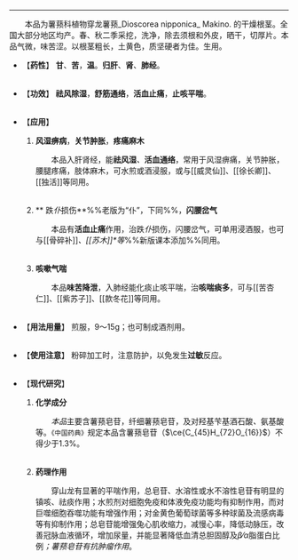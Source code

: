 ---
&emsp;&emsp;本品为薯蓣科植物穿龙薯蓣_Dioscorea nipponica_ Makino. 的干燥根茎。全国大部分地区均产。春、秋二季采挖，洗净，除去须根和外皮，晒干，切厚片。本品气微，味苦涩。以根茎粗长，土黄色，质坚硬者为佳。生用。

- 【**药性**】
	**甘**、**苦**，**温**。**归肝**、**肾**、**肺经**。<br></br>

- 【**功效**】
	**祛风除湿**，**舒筋通络**，**活血止痛**，**止咳平喘**。<br></br>

- 【**应用**】
	1. **风湿痹病**，**关节肿胀**，**疼痛麻木**
		
		&emsp;&emsp;本品入肝肾经，能**祛风湿**<dfn>、</dfn>**活血通络**，常用于风湿痹痛，关节肿胀，腰腿疼痛，肢体麻木，可水煎或酒浸服，或与[[威灵仙]]、[[徐长卿]]、[[独活]]等同用。<br></br>
	
	2. **  跌<dfn>仆</dfn>损伤**%%老版为“仆”，下同%%，**闪腰岔气**
		
		&emsp;&emsp;本品有**活血止痛**作用，治跌<dfn>仆</dfn>损伤，闪腰岔气，可单用浸酒服，也可与[[骨碎补]]<dfn>、[[苏木]]\*等</dfn>%%新版课本添加%%同用。<br></br>
	
	3. **咳嗽气喘**
		
		&emsp;&emsp;本品**味苦降泄**，入肺经能化痰止咳平喘，治**咳喘痰多**，可与[[苦杏仁]]、[[紫苏子]]、[[款冬花]]等同用。<br></br>

- 【**用法用量**】
	煎服，9～15g；也可制成酒剂用。<br></br>

- 【**使用注意**】
	粉碎加工时，注意防护，以免发生**过敏**反应。<br></br>

- 【**现代研究**】
	1. **化学成分**
		
		&emsp;&emsp;<dfn>本品</dfn>主要含薯蓣皂苷，纤细薯蓣皂苷，及对羟基苄基酒石酸<dfn>、</dfn>氨基酸等。`《中国药典》`规定本品含薯蓣皂苷（$\ce{C_{45}H_{72}O_{16}}$）不得少于1.3%。<br></br>
	
	2. **药理作用**
		
		&emsp;&emsp;穿山龙有显著的平喘作用，总皂苷、水溶性或水不溶性皂苷有明显的镇咳、祛痰作用；水煎剂对细胞免疫和体液免疫功能均有抑制作用，而对巨噬细胞吞噬功能有增强作用；对金黄色葡萄球菌等多种球菌及流感病毒等有抑制作用；总皂苷能增强兔心肌收缩力，减慢心率，降低动脉压，改善冠脉血液循环，增加尿量，并能显著降低血清总胆固醇及$β$⁄$α$脂蛋白比例<dfn>；薯蓣皂苷有抗肿瘤作用</dfn>。
